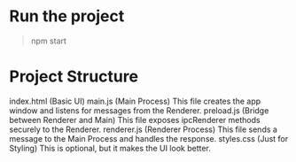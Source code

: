 # Run the project
> npm start

# Project Structure
index.html (Basic UI)
main.js (Main Process)
    This file creates the app window and listens for messages from the Renderer.
preload.js (Bridge between Renderer and Main)
    This file exposes ipcRenderer methods securely to the Renderer.
renderer.js (Renderer Process)
    This file sends a message to the Main Process and handles the response.
styles.css (Just for Styling)
    This is optional, but it makes the UI look better.